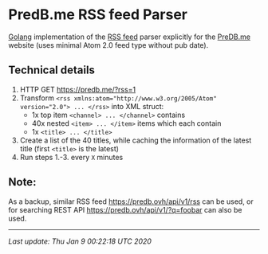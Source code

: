 # PredB.me RSS feed Parser

[Golang](https://golang.org/) implementation of the [RSS feed](https://en.wikipedia.org/wiki/RSS) parser explicitly for the [PreDB.me](https://predb.me/) website (uses minimal Atom 2.0 feed type without pub date).

## Technical details

1. HTTP GET https://predb.me/?rss=1
2. Transform `<rss xmlns:atom="http://www.w3.org/2005/Atom" version="2.0"> ... </rss>` into XML struct:
   - 1x top item `<channel> ... </channel>` contains
   - 40x nested `<item> ... </item>` items which each contain
   - 1x `<title> ... </title>`
3. Create a list of the 40 titles, while caching the information of the latest title (first `<title>` is the latest)
4. Run steps 1.-3. every `X` minutes

## Note:

As a backup, similar RSS feed https://predb.ovh/api/v1/rss can be used, or for searching REST API https://predb.ovh/api/v1/?q=foobar can also be used.

---

_Last update: Thu Jan 9 00:22:18 UTC 2020_
